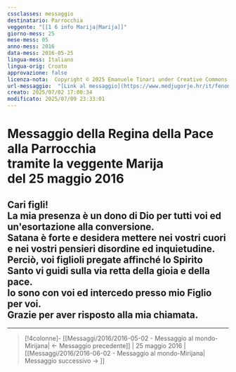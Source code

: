```yaml
---
cssclasses: messaggio
destinatario: Parrocchia
veggente: "[[1 6 info Marija|Marija]]"
giorno-mess: 25
mese-mess: 05
anno-mess: 2016
data-mess: 2016-05-25
lingua-mess: Italiano
lingua-orig: Croato
approvazione: false
licenza-nota:  Copyright © 2025 Emanuele Tinari under Creative Commons BY-NC-SA 4.0 https://creativecommons.org/licenses/by-nc-sa/4.0/
url-messaggio:  "[Link al messaggio](https://www.medjugorje.hr/it/fenomeno-di-medjugorje/messaggi-della-madonna/?datum=2016-5-25)"
creato: 2025/07/02 17:00:34
modificato: 2025/07/09 23:33:01
---
```


# Messaggio della Regina della Pace<br>alla Parrocchia<br>tramite la veggente Marija<br>del 25 maggio 2016

## Cari figli!<br>La mia presenza è un dono di Dio per tutti voi ed un'esortazione alla conversione.<br>Satana è forte e desidera mettere nei vostri cuori e nei vostri pensieri disordine ed inquietudine.<br>Perciò, voi figlioli pregate affinché lo Spirito Santo vi guidi sulla via retta della gioia e della pace.<br>Io sono con voi ed intercedo presso mio Figlio per voi.<br>Grazie per aver risposto alla mia chiamata.

***

> [!4colonne]- [[Messaggi/2016/2016-05-02 - Messaggio al mondo-Mirijana| ← Messaggio precedente]] | 25 maggio 2016 | [[Messaggi/2016/2016-06-02 - Messaggio al mondo-Mirijana| Messaggio successivo → ]]